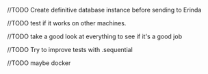 //TODO Create definitive database instance before sending to Erinda

//TODO test if it works on other machines.

//TODO take a good look at everything to see if it's a good job

//TODO Try to improve tests with .sequential

//TODO maybe docker
